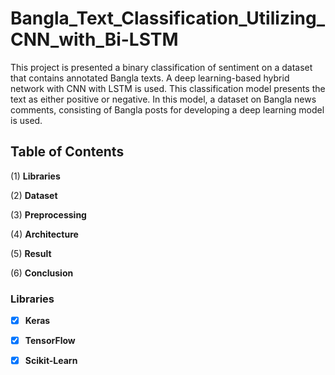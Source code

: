 # Bangla_Text_Classification_Utilizing_CNN_with_Bi-LSTM

This project is presented a binary classification of sentiment on a dataset that contains annotated Bangla texts. A deep learning-based hybrid network with CNN with LSTM is used. This classification model presents the text as either positive or negative. In this model, a dataset on Bangla news comments, consisting of Bangla posts for developing a deep learning model is used.

## Table of Contents

(1) **Libraries**

(2) **Dataset**

(3) **Preprocessing**

(4) **Architecture**

(5) **Result** 

(6) **Conclusion**

### Libraries

- [x] **Keras**

- [x] **TensorFlow**

- [x] **Scikit-Learn**
